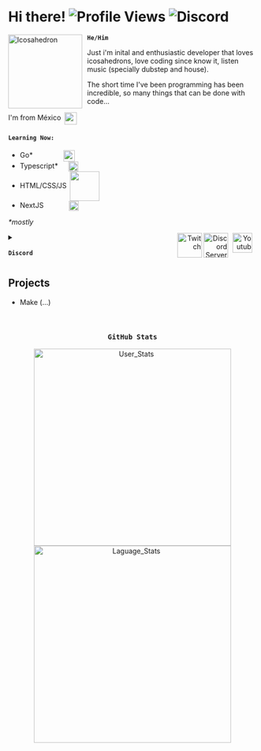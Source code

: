 # Hi there! ![Profile Views](https://komarev.com/ghpvc/?username=DexSlender&color=6002ee&style=flat-square) ![Discord](https://img.shields.io/badge/Discord-DexSlender%232051-yellowgreen?logo=discord&style=flat-square)

<img width="150" height="150" align="left" style="float: left; margin: 0 10px 0 0;" alt="Icosahedron" src="https://github.com/DexSlender/DexSlender/blob/main/icosahedron-purple.png?raw=true">
<code><b>He/Him</b></code>

Just i'm inital and enthusiastic developer that loves icosahedrons, love coding since know it, listen music (specially dubstep and house).

The short time I've been programming has been incredible, so many things that can be done with code...

I'm from México <img src="https://images.emojiterra.com/twitter/v13.1/512px/1f1f2-1f1fd.png" width="25px" align="center" hspace=3>

<h4><code>Learning Now:&nbsp;&nbsp;&nbsp;&nbsp;&nbsp;&nbsp;&nbsp;&nbsp;&nbsp;&nbsp;</code></h4>

- Go*  <a href="https://go.dev/" target="blank"><img src="https://upload.wikimedia.org/wikipedia/commons/thumb/0/05/Go_Logo_Blue.svg/1200px-Go_Logo_Blue.svg.png" width="23px" align="center" hspace=58/></a>
- Typescript* <a href="https://www.typescriptlang.org/" target="blank"><img src="https://upload.wikimedia.org/wikipedia/commons/thumb/4/4c/Typescript_logo_2020.svg/640px-Typescript_logo_2020.svg.png" width="20px" align="center" hspace=17/></a>
- HTML/CSS/JS <a href="https://developer.mozilla.org/" target="blank"><img src="https://www.freepnglogos.com/uploads/html5-logo-png/html5-logo-devextreme-multi-purpose-controls-html-javascript-3.png" width="60px" align="center" hspace=3/></a>
- NextJS <a href="https://nextjs.org/" target="blank"><img src="https://nomadcoders.co/logos/next.png" width="20px" align="center" hspace=47/></a>

<i>*mostly</i>

<span align="right">
	
<a href="https://www.youtube.com/channel/UCexHpXWRC_Y2w2T_fYfcp7w" target="blank">
	<img src="https://i2.wp.com/logos.edu.mx/wp-content/uploads/2021/01/YouTube-LOGO.png" align="right" height="40px" alt="Youtube" hspace=9>
</a>
<a href="https://discord.gg/eTa6dTpf89" target="blank">
	<img src="https://www.svgrepo.com/show/353655/discord-icon.svg" alt="Discord Server" height="50px" align="right">
</a>
<a href="https://www.twitch.tv/dexslender" target="blank">
	<img src="https://logos-marcas.com/wp-content/uploads/2020/11/Twitch-Emblema.png" align="right" height="50px" alt="Twitch">
</a>
</span>
<details>
	<summary><code><code><h3>Discord</h3></code></code></summary>
	<a href="https://discord.com/users/828393508296458284" target="blank">
		<img src="https://lanyard.cnrad.dev/api/828393508296458284?idleMessage=Sleeping%20or%20listening%20some%20music....&hideDiscrim=true" width=300 >
	</a>
</details>

<h2>Projects</h2>

- Make (...)

</br>
<div align="center">
<h3><code>&nbsp;&nbsp;&nbsp;&nbsp;&nbsp;&nbsp;&nbsp;&nbsp;&nbsp;&nbsp;&nbsp;&nbsp;GitHub Stats&nbsp;&nbsp;&nbsp;&nbsp;&nbsp;&nbsp;&nbsp;&nbsp;&nbsp;&nbsp;&nbsp;&nbsp;</code></h3>
<img src="https://github-readme-stats.vercel.app/api?username=dexslender&theme=midnight-purple&border_color=000000&show_icons=true" alt="User_Stats" width="400px">
</br>
<img src="https://github-readme-stats.vercel.app/api/top-langs?username=DexSlender&theme=midnight-purple&border_color=000000&show_icons=true&locale=en&layout=compact" alt="Laguage_Stats" width="400px">
</div>








